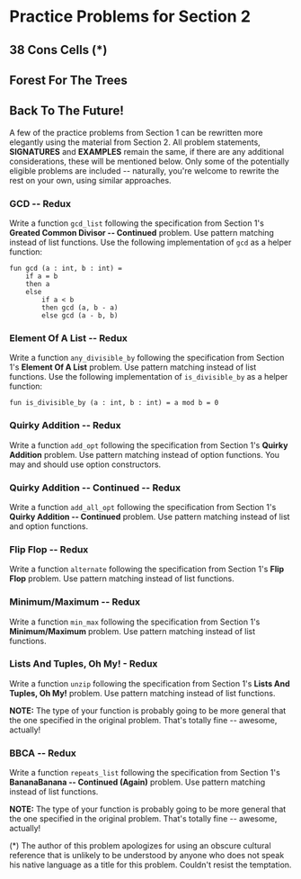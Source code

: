 # Practice Problems for Section 2

## 38 Cons Cells (*)

## Forest For The Trees

## Back To The Future!

A few of the practice problems from Section 1 can be rewritten
more elegantly using the material from Section 2. All problem
statements, **SIGNATURES** and **EXAMPLES** remain the same, if
there are any additional considerations, these will be
mentioned below. Only some of the potentially eligible problems
are included -- naturally, you're welcome to rewrite the rest
on your own, using similar approaches.

### GCD -- Redux

Write a function `gcd_list` following the specification from
Section 1's **Greated Common Divisor -- Continued** problem.
Use pattern matching instead of list functions. Use the
following implementation of `gcd` as a helper function:

    fun gcd (a : int, b : int) =
        if a = b
        then a
        else
            if a < b
            then gcd (a, b - a)
            else gcd (a - b, b)

### Element Of A List -- Redux

Write a function `any_divisible_by` following the
specification from Section 1's **Element Of A List** problem.
Use pattern matching instead of list functions. Use the
following implementation of `is_divisible_by` as a helper
function:

    fun is_divisible_by (a : int, b : int) = a mod b = 0

### Quirky Addition -- Redux

Write a function `add_opt` following the specification from
Section 1's **Quirky Addition** problem. Use pattern matching
instead of option functions. You may and should use option
constructors.

### Quirky Addition -- Continued -- Redux

Write a function `add_all_opt` following the specification
from Section 1's **Quirky Addition -- Continued** problem. Use
pattern matching instead of list and option functions.

### Flip Flop -- Redux

Write a function `alternate` following the specification from
Section 1's **Flip Flop** problem. Use pattern matching
instead of list functions.

### Minimum/Maximum -- Redux

Write a function `min_max` following the specification from
Section 1's **Minimum/Maximum** problem. Use pattern matching
instead of list functions.

### Lists And Tuples, Oh My! - Redux

Write a function `unzip` following the specification from
Section 1's **Lists And Tuples, Oh My!** problem. Use pattern
matching instead of list functions.

**NOTE:** The type of your function is probably going to be
more general that the one specified in the original problem.
That's totally fine -- awesome, actually!

### BBCA -- Redux

Write a function `repeats_list` following the specification
from Section 1's **BananaBanana -- Continued (Again)**
problem. Use pattern matching instead of list functions.

**NOTE:** The type of your function is probably going to be
more general that the one specified in the original problem.
That's totally fine -- awesome, actually!

(*) The author of this problem apologizes for using an obscure
cultural reference that is unlikely to be understood by anyone
who does not speak his native language as a title for this
problem. Couldn't resist the temptation.

